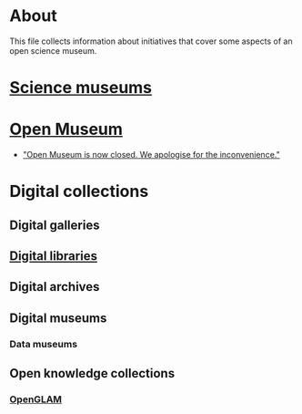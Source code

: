 # About

This file collects information about initiatives that cover some aspects of an open science museum.

# [Science museums](https://en.wikipedia.org/wiki/Science_museum)

# [Open Museum](http://www.openmuseum.org/)
- ["Open Museum is now closed. We apologise for the inconvenience."](https://web.archive.org/web/20170216220305/http://www.openmuseum.org/)

# Digital collections

## Digital galleries

## [Digital libraries](https://en.wikipedia.org/wiki/Digital_library)

## Digital archives

## Digital museums

### Data museums

## Open knowledge collections

### [OpenGLAM](https://openglam.org/)

